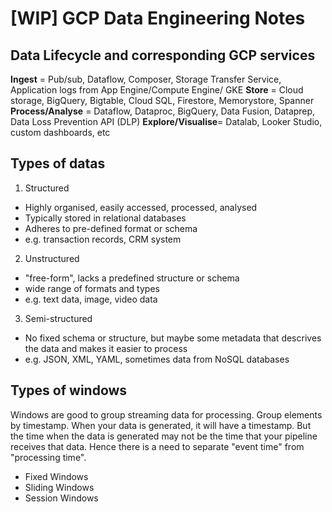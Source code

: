 # [WIP] GCP Data Engineering Notes

## Data Lifecycle and corresponding GCP services
**Ingest** = Pub/sub, Dataflow, Composer, Storage Transfer Service, Application logs from App Engine/Compute Engine/ GKE
**Store** = Cloud storage, BigQuery, Bigtable, Cloud SQL, Firestore, Memorystore, Spanner
**Process/Analyse** = Dataflow, Dataproc, BigQuery, Data Fusion, Dataprep, Data Loss Prevention API (DLP)
**Explore/Visualise**= Datalab, Looker Studio, custom dashboards, etc

## Types of datas
1. Structured
- Highly organised, easily accessed, processed, analysed
- Typically stored in relational databases
- Adheres to pre-defined format or schema
- e.g. transaction records, CRM system
2. Unstructured
- "free-form", lacks a predefined structure or schema
- wide range of formats and types
- e.g. text data, image, video data
3. Semi-structured
- No fixed schema or structure, but maybe some metadata that descrives the data and makes it easier to process
- e.g. JSON, XML, YAML, sometimes data from NoSQL databases



## Types of windows
Windows are good to group streaming data for processing. Group elements by timestamp. 
When your data is generated, it will have a timestamp. But the time when the data is generated may not be the time that your pipeline receives that data. Hence there is a need to separate "event time" from "processing time".

- Fixed Windows
- Sliding Windows
- Session Windows
